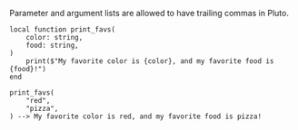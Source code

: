 Parameter and argument lists are allowed to have trailing commas in Pluto.

```pluto
local function print_favs(
    color: string,
    food: string,
)
    print($"My favorite color is {color}, and my favorite food is {food}!")
end

print_favs(
    "red",
    "pizza",
) --> My favorite color is red, and my favorite food is pizza!
```
